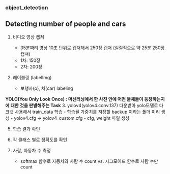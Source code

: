 ### object_detection
## Detecting number of people and cars

1. 비디오 영상 캡쳐
     - 35분짜리 영상 10초 단위로 캡쳐해서 250장 캡쳐 (실질적으로 약 25분 250장 캡쳐)
     - 1차: 150장
     - 2차: 200장
  
2. 레이블링 (labelImg)
      - 보행자(p), 차(car) labeling


**YOLO(You Only Look Once) : 머신러닝에서 한 사진 안에 어떤 물체들이 등장하는지에 대한 것을 판별해주는 Task**
3. yolov4(yolov4.conv.137) 다운받아 yolo모델로 다크넷 사용해서 train_data 학습
     -  학습될 가중치를 저장할 backup 이라는 폴더 미리 생성
     -  yolov4.cfg -> yolov4_custom.cfg 
     - cfg, weight 파일 생성

5. 학습 결과 확인


6. 각 클래스 별로 정확도를 확인
  
  
7. 사람, 자동차 수 측정
     - softmax 함수로 자동차와 사람 수 count  vs. 시그모이드 함수로 사람 수만 count
